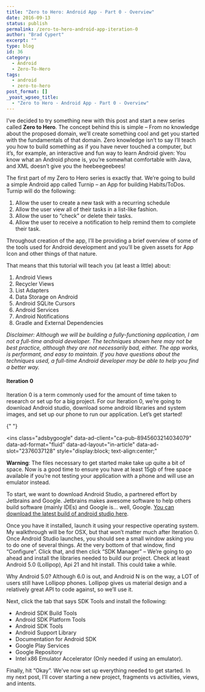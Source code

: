 ```yaml
---
title: "Zero to Hero: Android App - Part 0 - Overview"
date: 2016-09-13
status: publish
permalink: /zero-to-hero-android-app-iteration-0
author: "Brad Cypert"
excerpt: ""
type: blog
id: 36
category:
  - Android
  - Zero-To-Hero
tags:
  - android
  - zero-to-hero
post_format: []
_yoast_wpseo_title:
  - "Zero to Hero - Android App - Part 0 - Overview"
---
```


I’ve decided to try something new with this post and start a new series called **Zero to Hero**. The concept behind this is simple – From no knowledge about the proposed domain, we’ll create something cool and get you started with the fundamentals of that domain. Zero knowledge isn’t to say I’ll teach you how to build something as if you have never touched a computer, but it’s, for example, an interactive and fun way to learn Android given: You know what an Android phone is, you’re somewhat comfortable with Java, and XML doesn’t give you the heebeegeebees!

The first part of my Zero to Hero series is exactly that. We’re going to build a simple Android app called Turnip – an App for building Habits/ToDos. Turnip will do the following:

1. Allow the user to create a new task with a recurring schedule
2. Allow the user view all of their tasks in a list-like fashion.
3. Allow the user to “check” or delete their tasks.
4. Allow the user to receive a notification to help remind them to complete their task.

Throughout creation of the app, I’ll be providing a brief overview of some of the tools used for Android development and you’ll be given assets for App Icon and other things of that nature.

That means that this tutorial will teach you (at least a little) about:

1. Android Views
2. Recycler Views
3. List Adapters
4. Data Storage on Android
5. Android SQLite Cursors
6. Android Services
7. Android Notifications
8. Gradle and External Dependencies

_Disclaimer: Although we will be building a fully-functioning application, I am not a full-time android developer. The techniques shown here may not be best practice, although they are not necessarily bad, either. The app works, is performant, and easy to maintain. If you have questions about the techniques used, a full-time Android developer may be able to help you find a better way._

#### Iteration 0

Iteration 0 is a term commonly used for the amount of time taken to research or set up for a big project. For our Iteration 0, we’re going to download Android studio, download some android libraries and system images, and set up our phone to run our application. Let’s get started!

<script async="" src="//pagead2.googlesyndication.com/pagead/js/adsbygoogle.js"></script>{" "}

<ins
  class="adsbygoogle"
  data-ad-client="ca-pub-8945603214034079"
  data-ad-format="fluid"
  data-ad-layout="in-article"
  data-ad-slot="2376037128"
  style="display:block; text-align:center;"
></ins>
<script>(adsbygoogle = window.adsbygoogle || []).push({});</script>

**Warning**: The files necessary to get started make take up quite a bit of space. Now is a good time to ensure you have at least 15gb of free space available if you’re not testing your application with a phone and will use an emulator instead.

To start, we want to download Android Studio, a partnered effort by Jetbrains and Google. Jetbrains makes awesome software to help others build software (mainly IDEs) and Google is… well, Google. [You can download the latest build of android studio here](https://developer.android.com/studio/index.html).

Once you have it installed, launch it using your respective operating system. My walkthrough will be for OSX, but that won’t matter much after Iteration 0. Once Android Studio launches, you should see a small window asking you to do one of several things. At the very bottom of that window, find “Configure”. Click that, and then click “SDK Manager” – We’re going to go ahead and install the libraries needed to build our project. Check at least Android 5.0 (Lollipop), Api 21 and hit install. This could take a while.

Why Android 5.0? Although 6.0 is out, and Android N is on the way, a LOT of users still have Lollipop phones. Lollipop gives us material design and a relatively great API to code against, so we’ll use it.

Next, click the tab that says SDK Tools and install the following:

- Android SDK Build Tools
- Android SDK Platform Tools
- Android SDK Tools
- Android Support Library
- Documentation for Android SDK
- Google Play Services
- Google Repository
- Intel x86 Emulator Accelerator (Only needed if using an emulator).

Finally, hit “Okay”. We’ve now set up everything needed to get started. In my next post, I’ll cover starting a new project, fragments vs activities, views, and intents.
